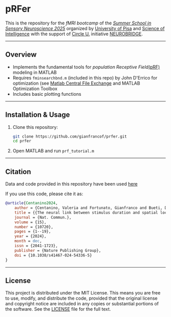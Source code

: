 
# pRFer

This is the repository for the _fMRI bootcamp_ of the [*Summer School in Sensory Neuroscience 2025*](https://www.unipi.it/wp-content/uploads/SWS_Binda_2025_Poster.pdf) organized by [University of Pisa](https://www.unipi.it) and [Science of Intelligence](https://www.scienceofintelligence.de/) with the support of [Circle U.](https://www.circle-u.eu/) initiative [NEUROBRIDGE](https://www.sns.it/en/tne-neurobridge-initiatives). 

---

## Overview

- Implements the fundamental tools for _population Receptive Field_[(pRF)](https://www.sciencedirect.com/science/article/abs/pii/S1053811907008269?via%3Dihub) modeling in MATLAB
- Requires `fminsearchbnd.m` (included in this repo) by John D'Errico for optimization (see [Matlab Central File Exchange](https://www.mathworks.com/matlabcentral/fileexchange/8277-fminsearchbnd-fminsearchcon) and MATLAB Optimization Toolbox
- Includes basic plotting functions

---

## Installation & Usage

1. Clone this repository:
   ```bash
   git clone https://github.com/gianfrancof/prfer.git
   cd prfer

2. Open MATLAB and run `prf_tutorial.m`

---

## Citation

Data and code provided in this repository have been used [here](https://www.nature.com/articles/s41467-024-54336-5)

If you use this code, please cite it as: 

```bibtex
@article{Centanino2024,
	author = {Centanino, Valeria and Fortunato, Gianfranco and Bueti, Domenica},
	title = {{The neural link between stimulus duration and spatial location in the human visual hierarchy}},
	journal = {Nat. Commun.},
	volume = {15},
	number = {10720},
	pages = {1--19},
	year = {2024},
	month = dec,
	issn = {2041-1723},
	publisher = {Nature Publishing Group},
	doi = {10.1038/s41467-024-54336-5}
}
```

---

## License

This project is distributed under the MIT License. This means you are free to use, modify, and distribute the code, provided that the original license and copyright notice are included in any copies or substantial portions of the software. See the [LICENSE](LICENSE) file for the full text.
